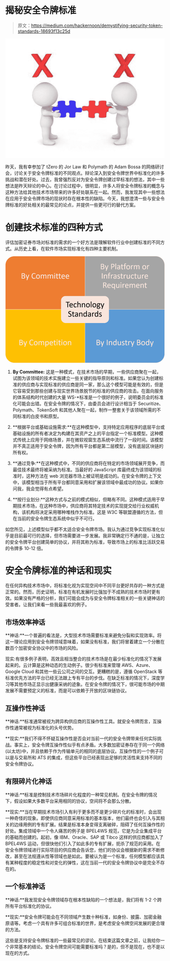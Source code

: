 # 揭秘安全令牌标准

> 原文：<https://medium.com/hackernoon/demystifying-security-token-standards-18693f13c25d>

![](img/375fec4924b104a0220a790af0722ce1.png)

昨天，我有幸参加了 tZero 的 Jor Law 和 Polymath 的 Adam Bossa 的网络研讨会，讨论关于安全令牌标准的不同观点。辩论深入到安全令牌世界中标准化的许多挑战和潜在好处。过去，我曾强烈反对为安全令牌创建过早标准的想法，其中一些想法是昨天辩论的中心。在讨论过程中，很明显，许多人将安全令牌标准的概念与这种方法给其他技术市场带来的许多好处联系在一起。然而，我发现其中一些想法在应用于安全令牌市场的现状时存在根本性的缺陷。今天，我想澄清一些与安全令牌标准的好处相关的最常见的论点，并提供一些更可行的替代方案。

# 创建技术标准的四种方式

评估加密证券市场对标准的需求的一个好方法是理解软件行业中创建标准的不同方式。从历史上看，在软件市场实现标准化有四种主要机制。

![](img/0f34031a80fd7ce9cd72abf9e68a08f3.png)

1) **By Committee:** 这是一种模式，在技术市场的早期，一些供应商聚在一起，试图为该领域的技术实施建立一些关键的指导原则和标准。如果您认为创建标准的供应商与实现标准的供应商是同一家，那么这个模型可能是有效的，但是它容易受到那些创建与现实世界场景脱节的标准的供应商的攻击。在面向服务的体系结构时代创建的大量 WS-*标准是一个很好的例子，说明委员会的标准化可能会出错。在安全令牌的情况下，由委员会进行设计相当于 Securitize、Polymath、TokenSoft 和其他人聚在一起，制作一整套关于该领域所需的不同标准的白皮书和原型。

2) **根据平台或基础设施需求:**在这种模型中，支持特定应用程序的底层平台或基础设施的所有者决定为构建在其资产之上的平台指定一个标准模型。这种模式传统上应用于网络场景，并在微软视窗生态系统中流行了一段时间。该模型并不真正适用于安全令牌，因为所有平台都是第二层模型，没有底层区块链的所有权。

3) **通过竞争:**在这种模式中，不同的供应商将在特定的市场领域展开竞争，而最佳技术最终将被采纳为标准。当最好的 JavaScript 库最终成为该领域的标准时，这种方法在 web 浏览器市场上被证明是成功的。在安全令牌的上下文中，该模型相当于所有平台都同意采用和扩展该领域中最成功的协议。如果你问我，我会觉得有点希望。

4) **按行业划分:**这种方式与之前的模式相似，但略有不同。这种模式适用于早期技术市场，在这种市场中，供应商将其特定技术的实现提交给行业权威机构，该机构将决定采用哪种堆栈作为标准。这是 W3C 等联盟遵循的方法，但在当前的安全令牌生态系统中似乎不可行。

如您所见，上述模型似乎都不太适合安全令牌市场。我认为通过竞争实现标准化似乎是目前最可行的选择，但市场需要进一步发展。我非常确定行不通的是，让独立的安全令牌平台创建简单的协议，并将其称为标准，导致市场上的标准比活跃交易的令牌多 10-12 倍。

# 安全令牌标准的神话和现实

在任何异构技术市场中，将标准化视为实现空间中不同平台更好共存的一种方式是正常的。然而，历史证明，标准在有机发展时比强加于不成熟的技术市场时更有效。如果没有严格的分析，我们可能会成为与安全令牌标准相关的一些关键神话的受害者。让我们来看一些我最喜欢的例子。

## 市场效率神话

**神话:**一个普遍的看法是，大型技术市场需要标准来避免分裂和实现效率。将这一理论应用到安全令牌领域意味着，如果没有标准，我们将冒着建立一个分散在数百个加密安全协议中的市场的风险。

现实:有很多例子表明，高效且相当整合的技术市场是在最少标准化的情况下发展起来的。云计算是这种动态的生动例子。很少有标准来管理 AWS、Azure、Google Cloud 和其他一些云公司之间的交互。更糟糕的是，遵循 OpenStack 等标准优先方法的平台已经无法跟上专有平台的步伐。在缺乏标准的情况下，深度学习等其他市场正显示出健康采纳的迹象。在安全令牌的情况下，很可能市场的中期发展不需要预定义的标准，而是可以依赖于开放的区块链协议。

## 互操作性神话

**神话:**标准通常被视为跨异构供应商的互操作性工具。就安全令牌而言，互操作性通常被视为标准化的头号优势。

**现实:**我们不得不怀疑互操作性是否会对当前一代的安全令牌带来任何实际挑战。事实上，安全令牌互操作性似乎有点矛盾。大多数加密证券存在于同一个网络(以太坊)中，并且依赖于作为传输单元的相同的底层协议。互操作性的一个例子可以是与交易所和 ATS 的集成，但这些平台已经表现出足够的灵活性来支持不同的安全令牌协议。

## 有限碎片化神话

**神话:**标准是控制技术市场碎片化程度的一种常见机制。在安全令牌的情况下，假设如果大多数平台采用相同的协议，空间将不会那么分散。

**现实:**当在早期技术市场引入有利于更多而不是更少碎片化的标准时，会出现一种奇怪的现象。即使供应商同意采用标准的基本版本，他们最终也会引入与其相关的边缘用例的专有扩展。结果是标准本身变得支离破碎，阻碍了任何互操作性的好处。集成领域中一个令人痛苦的例子是 BPEL4WS 规范，它是为企业集成平台的基础而创建的。起初，像 IBM、Oracle、SAP 或 Tibco 这样的供应商都加入了 BPEL4WS 运动，但很快他们引入了如此多的专有扩展，扼杀了规范的采用。在安全令牌领域进行实际项目的供应商会告诉您，他们的协议会根据新的需求不断修改，甚至在法规遵从性等领域也是如此。要被认为是一个标准，任何模型都应该具有某种程度的稳定性和对变化的弹性，这在当前一代的安全令牌协议中是完全不存在的。

## 一个标准神话

**神话:**我发现安全令牌领域存在根本性缺陷的一个想法是，我们将有 1-2 个跨所有平台标准化的协议。

**现实:**安全令牌可能会在不同领域产生数十种标准，如身份、披露、加密金融原语等。考虑一个具有许多可组合标准的世界，是考虑安全令牌空间发展的更合理的方法。

这些是支持安全令牌标准的一些最常见的谬论。在结束这篇文章之前，让我给你一个非常基本的结论。安全令牌空间可能需要标准吗？是的，但不是现在，也不是以现在的方式。